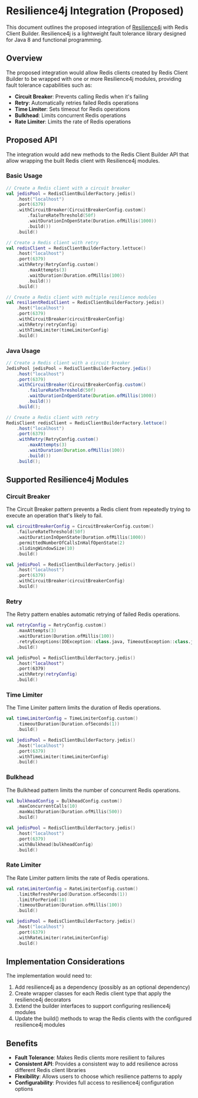 # Resilience4j Integration (Proposed)

This document outlines the proposed integration of [Resilience4j](https://github.com/resilience4j/resilience4j) with Redis Client Builder. Resilience4j is a lightweight fault tolerance library designed for Java 8 and functional programming.

## Overview

The proposed integration would allow Redis clients created by Redis Client Builder to be wrapped with one or more Resilience4j modules, providing fault tolerance capabilities such as:

- **Circuit Breaker**: Prevents calling Redis when it's failing
- **Retry**: Automatically retries failed Redis operations
- **Time Limiter**: Sets timeout for Redis operations
- **Bulkhead**: Limits concurrent Redis operations
- **Rate Limiter**: Limits the rate of Redis operations

## Proposed API

The integration would add new methods to the Redis Client Builder API that allow wrapping the built Redis client with Resilience4j modules.

### Basic Usage

```kotlin
// Create a Redis client with a circuit breaker
val jedisPool = RedisClientBuilderFactory.jedis()
    .host("localhost")
    .port(6379)
    .withCircuitBreaker(CircuitBreakerConfig.custom()
        .failureRateThreshold(50f)
        .waitDurationInOpenState(Duration.ofMillis(1000))
        .build())
    .build()

// Create a Redis client with retry
val redisClient = RedisClientBuilderFactory.lettuce()
    .host("localhost")
    .port(6379)
    .withRetry(RetryConfig.custom()
        .maxAttempts(3)
        .waitDuration(Duration.ofMillis(100))
        .build())
    .build()

// Create a Redis client with multiple resilience modules
val resilientRedisClient = RedisClientBuilderFactory.jedis()
    .host("localhost")
    .port(6379)
    .withCircuitBreaker(circuitBreakerConfig)
    .withRetry(retryConfig)
    .withTimeLimiter(timeLimiterConfig)
    .build()
```

### Java Usage

```java
// Create a Redis client with a circuit breaker
JedisPool jedisPool = RedisClientBuilderFactory.jedis()
    .host("localhost")
    .port(6379)
    .withCircuitBreaker(CircuitBreakerConfig.custom()
        .failureRateThreshold(50f)
        .waitDurationInOpenState(Duration.ofMillis(1000))
        .build())
    .build();

// Create a Redis client with retry
RedisClient redisClient = RedisClientBuilderFactory.lettuce()
    .host("localhost")
    .port(6379)
    .withRetry(RetryConfig.custom()
        .maxAttempts(3)
        .waitDuration(Duration.ofMillis(100))
        .build())
    .build();
```

## Supported Resilience4j Modules

### Circuit Breaker

The Circuit Breaker pattern prevents a Redis client from repeatedly trying to execute an operation that's likely to fail.

```kotlin
val circuitBreakerConfig = CircuitBreakerConfig.custom()
    .failureRateThreshold(50f)
    .waitDurationInOpenState(Duration.ofMillis(1000))
    .permittedNumberOfCallsInHalfOpenState(2)
    .slidingWindowSize(10)
    .build()

val jedisPool = RedisClientBuilderFactory.jedis()
    .host("localhost")
    .port(6379)
    .withCircuitBreaker(circuitBreakerConfig)
    .build()
```

### Retry

The Retry pattern enables automatic retrying of failed Redis operations.

```kotlin
val retryConfig = RetryConfig.custom()
    .maxAttempts(3)
    .waitDuration(Duration.ofMillis(100))
    .retryExceptions(IOException::class.java, TimeoutException::class.java)
    .build()

val jedisPool = RedisClientBuilderFactory.jedis()
    .host("localhost")
    .port(6379)
    .withRetry(retryConfig)
    .build()
```

### Time Limiter

The Time Limiter pattern limits the duration of Redis operations.

```kotlin
val timeLimiterConfig = TimeLimiterConfig.custom()
    .timeoutDuration(Duration.ofSeconds(1))
    .build()

val jedisPool = RedisClientBuilderFactory.jedis()
    .host("localhost")
    .port(6379)
    .withTimeLimiter(timeLimiterConfig)
    .build()
```

### Bulkhead

The Bulkhead pattern limits the number of concurrent Redis operations.

```kotlin
val bulkheadConfig = BulkheadConfig.custom()
    .maxConcurrentCalls(10)
    .maxWaitDuration(Duration.ofMillis(500))
    .build()

val jedisPool = RedisClientBuilderFactory.jedis()
    .host("localhost")
    .port(6379)
    .withBulkhead(bulkheadConfig)
    .build()
```

### Rate Limiter

The Rate Limiter pattern limits the rate of Redis operations.

```kotlin
val rateLimiterConfig = RateLimiterConfig.custom()
    .limitRefreshPeriod(Duration.ofSeconds(1))
    .limitForPeriod(10)
    .timeoutDuration(Duration.ofMillis(100))
    .build()

val jedisPool = RedisClientBuilderFactory.jedis()
    .host("localhost")
    .port(6379)
    .withRateLimiter(rateLimiterConfig)
    .build()
```

## Implementation Considerations

The implementation would need to:

1. Add resilience4j as a dependency (possibly as an optional dependency)
2. Create wrapper classes for each Redis client type that apply the resilience4j decorators
3. Extend the builder interfaces to support configuring resilience4j modules
4. Update the build() methods to wrap the Redis clients with the configured resilience4j modules

## Benefits

- **Fault Tolerance**: Makes Redis clients more resilient to failures
- **Consistent API**: Provides a consistent way to add resilience across different Redis client libraries
- **Flexibility**: Allows users to choose which resilience patterns to apply
- **Configurability**: Provides full access to resilience4j configuration options
